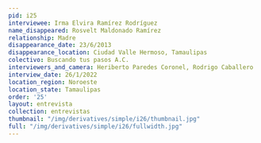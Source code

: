 ```yaml
---
pid: i25
interviewee: Irma Elvira Ramírez Rodríguez
name_disappeared: Rosvelt Maldonado Ramírez
relationship: Madre
disappearance_date: 23/6/2013
disappearance_location: Ciudad Valle Hermoso, Tamaulipas
colectivo: Buscando tus pasos A.C.
interviewers_and_camera: Heriberto Paredes Coronel, Rodrigo Caballero
interview_date: 26/1/2022
location_region: Noroeste
location_state: Tamaulipas
order: '25'
layout: entrevista
collection: entrevistas
thumbnail: "/img/derivatives/simple/i26/thumbnail.jpg"
full: "/img/derivatives/simple/i26/fullwidth.jpg"
---
```

